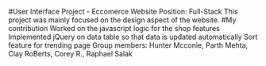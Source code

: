 #User Interface Project - Eccomerce Website
Position: Full-Stack
This project was mainly focused on the design aspect of the website.
#My contribution
Worked on the javascript logic for the shop features
Implemented jQuery on data table so that data is updated automatically
Sort feature for trending page
Group members: Hunter Mcconie, Parth Mehta, Clay RoBerts, Corey R., Raphael Salak
